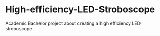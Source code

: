 # High-efficiency-LED-Stroboscope
Academic Bachelor project about creating a high efficiency LED stroboscope
